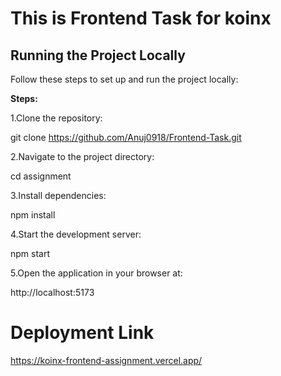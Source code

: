 # This is Frontend Task for koinx

## Running the Project Locally

Follow these steps to set up and run the project locally:

**Steps:**

1.Clone the repository:

git clone  https://github.com/Anuj0918/Frontend-Task.git

2.Navigate to the project directory:

cd assignment

3.Install dependencies:

npm install

4.Start the development server:

npm start

5.Open the application in your browser at:

http://localhost:5173

# Deployment Link
 https://koinx-frontend-assignment.vercel.app/



